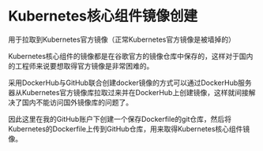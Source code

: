# Kubernetes核心组件镜像创建

用于拉取到Kubernetes官方镜像（正常Kubernetes官方镜像是被墙掉的）

Kubernetes核心组件的镜像都是在谷歌官方的镜像仓库中保存的，这样对于国内的工程师来说要想取得官方镜像是非常困难的。

采用DockerHub与GitHub联合创建docker镜像的方式可以通过DockerHub服务器从Kubernetes官方镜像库拉取过来并在DockerHub上创建镜像，这样就间接解决了国内不能访问国外镜像库的问题了。

因此这里在我的GitHub账户下创建一个保存Dockerfile的git仓库，然后将Kubernetes的Dockerfile上传到GitHub仓库，用来取得Kubernetes核心组件镜像。
